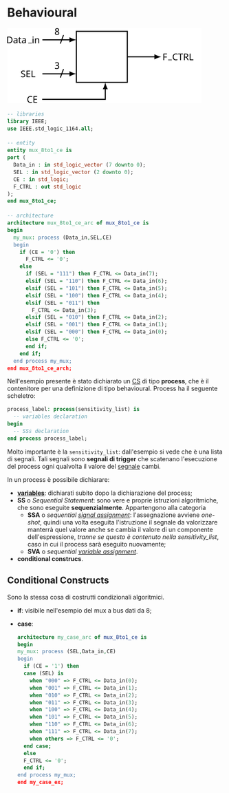 # Behavioural

![Circuito mux_8to1_ce](immagini/mux_8to1_ce.svg)

```vhdl
-- libraries
library IEEE;
use IEEE.std_logic_1164.all;

-- entity
entity mux_8to1_ce is
port (
  Data_in : in std_logic_vector (7 downto 0);
  SEL : in std_logic_vector (2 downto 0);
  CE : in std_logic;
  F_CTRL : out std_logic
);
end mux_8to1_ce;

-- architecture
architecture mux_8to1_ce_arc of mux_8to1_ce is
begin
  my_mux: process (Data_in,SEL,CE)
  begin
    if (CE = '0') then
      F_CTRL <= '0';
    else
      if (SEL = "111") then F_CTRL <= Data_in(7);
      elsif (SEL = "110") then F_CTRL <= Data_in(6);
      elsif (SEL = "101") then F_CTRL <= Data_in(5);
      elsif (SEL = "100") then F_CTRL <= Data_in(4);
      elsif (SEL = "011") then 
        F_CTRL <= Data_in(3);
      elsif (SEL = "010") then F_CTRL <= Data_in(2);
      elsif (SEL = "001") then F_CTRL <= Data_in(1);
      elsif (SEL = "000") then F_CTRL <= Data_in(0);
      else F_CTRL <= '0';
      end if;
    end if;
  end process my_mux;
end mux_8to1_ce_arch;
```

Nell'esempio presente è stato dichiarato un [CS](dataflow.md) di tipo **process**, che è il contenitore per una definizione di tipo behavioural. Process ha il seguente scheletro:

```vhdl
process_label: process(sensitivity_list) is
  -- variables declaration
begin
  -- SSs declaration
end process process_label;
```

Molto importante è la `sensitivity_list`: dall'esempio si vede che è una lista di segnali. Tali segnali sono **segnali di trigger** che scatenano l'esecuzione del process ogni qualvolta il valore del [segnale](vhdl.md#data-object-e-data-type) cambi.

In un process è possibile dichiarare:

- [**variables**](vhdl.md#variable): dichiarati subito dopo la dichiarazione del process;
- **SS** o *Sequential Statement*: sono vere e proprie istruzioni algoritmiche, che sono eseguite **sequenzialmente**. Appartengono alla categoria
  - **SSA** o *sequential [signal assignment](vhdl.md#signal)*: l'assegnazione avviene *one-shot*, quindi una volta eseguita l'istruzione il segnale da valorizzare manterrà quel valore anche se cambia il valore di un componente dell'espressione, *tranne se questo è contenuto nella sensitivity_list*, caso in cui il process sarà eseguito nuovamente;
  - **SVA** o *sequential [variable assignment](vhdl.md#variable)*.
- **conditional construcs**.

## Conditional Constructs

Sono la stessa cosa di costrutti condizionali algoritmici.

- **if**: visibile nell'esempio del mux a bus dati da 8;

- **case**:

    ```vhdl
    architecture my_case_arc of mux_8to1_ce is
    begin
    my_mux: process (SEL,Data_in,CE)
    begin
      if (CE = '1') then
      case (SEL) is
        when "000" => F_CTRL <= Data_in(0);
        when "001" => F_CTRL <= Data_in(1);
        when "010" => F_CTRL <= Data_in(2);
        when "011" => F_CTRL <= Data_in(3);
        when "100" => F_CTRL <= Data_in(4);
        when "101" => F_CTRL <= Data_in(5);
        when "110" => F_CTRL <= Data_in(6);
        when "111" => F_CTRL <= Data_in(7);
        when others => F_CTRL <= '0';
      end case;
      else
      F_CTRL <= '0';
      end if;
    end process my_mux;
    end my_case_ex;
    ```